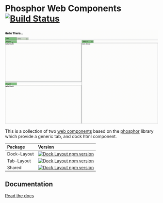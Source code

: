 # Phosphor Web Components [![Build Status](https://travis-ci.org/LukeSheard/phosphor-webcomponent.svg?branch=master)](https://travis-ci.org/LukeSheard/phosphor-webcomponent)

![Demo](https://raw.githubusercontent.com/LukeSheard/phosphor-webcomponent/master/example.gif)

This is a collection of two [web components](https://developer.mozilla.org/en-US/docs/Web/Web_Components) based on the [phosphor](http://www.github.com/phosphorjs/phosphor) library which provide a generic tab, and dock html component. 

 Package     | Version
:------------|:---------------------------------------------------------------------------------|
Dock-Layout  | [![Dock Layout npm version](https://badge.fury.io/js/phosphor-dock-layout.svg)](http://npm.im/phosphor-dock-layout)
Tab-Layout   | [![Dock Layout npm version](https://badge.fury.io/js/phosphor-tab-layout.svg)](http://npm.im/phosphor-tab-layout)
Shared       | [![Dock Layout npm version](https://badge.fury.io/js/phosphor-layout-shared.svg)](http://npm.im/phosphor-layout-shared)

## Documentation 

[Read the docs](./docs)